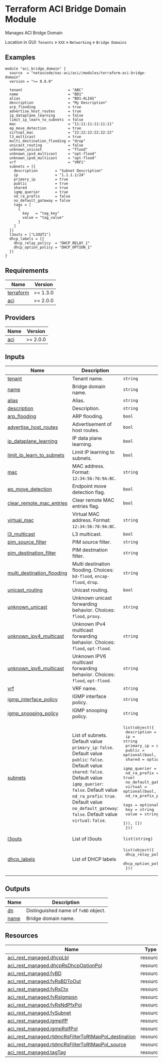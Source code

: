 <!-- BEGIN_TF_DOCS -->
# Terraform ACI Bridge Domain Module

Manages ACI Bridge Domain

Location in GUI:
`Tenants` » `XXX` » `Networking` » `Bridge Domains`

## Examples

```hcl
module "aci_bridge_domain" {
  source  = "netascode/nac-aci/aci//modules/terraform-aci-bridge-domain"
  version = ">= 0.8.0"

  tenant                     = "ABC"
  name                       = "BD1"
  alias                      = "BD1-ALIAS"
  description                = "My Description"
  arp_flooding               = true
  advertise_host_routes      = true
  ip_dataplane_learning      = false
  limit_ip_learn_to_subnets  = false
  mac                        = "11:11:11:11:11:11"
  ep_move_detection          = true
  virtual_mac                = "22:22:22:22:22:22"
  l3_multicast               = true
  multi_destination_flooding = "drop"
  unicast_routing            = false
  unknown_unicast            = "flood"
  unknown_ipv4_multicast     = "opt-flood"
  unknown_ipv6_multicast     = "opt-flood"
  vrf                        = "VRF1"
  subnets = [{
    description        = "Subnet Description"
    ip                 = "1.1.1.1/24"
    primary_ip         = true
    public             = true
    shared             = true
    igmp_querier       = true
    nd_ra_prefix       = false
    no_default_gateway = false
    tags = [
      {
        key   = "tag_key"
        value = "tag_value"
      }
    ]
  }]
  l3outs = ["L3OUT1"]
  dhcp_labels = [{
    dhcp_relay_policy  = "DHCP_RELAY_1"
    dhcp_option_policy = "DHCP_OPTION_1"
  }]
}
```

## Requirements

| Name | Version |
|------|---------|
| <a name="requirement_terraform"></a> [terraform](#requirement\_terraform) | >= 1.3.0 |
| <a name="requirement_aci"></a> [aci](#requirement\_aci) | >= 2.0.0 |

## Providers

| Name | Version |
|------|---------|
| <a name="provider_aci"></a> [aci](#provider\_aci) | >= 2.0.0 |

## Inputs

| Name | Description | Type | Default | Required |
|------|-------------|------|---------|:--------:|
| <a name="input_tenant"></a> [tenant](#input\_tenant) | Tenant name. | `string` | n/a | yes |
| <a name="input_name"></a> [name](#input\_name) | Bridge domain name. | `string` | n/a | yes |
| <a name="input_alias"></a> [alias](#input\_alias) | Alias. | `string` | `""` | no |
| <a name="input_description"></a> [description](#input\_description) | Description. | `string` | `""` | no |
| <a name="input_arp_flooding"></a> [arp\_flooding](#input\_arp\_flooding) | ARP flooding. | `bool` | `false` | no |
| <a name="input_advertise_host_routes"></a> [advertise\_host\_routes](#input\_advertise\_host\_routes) | Advertisement of host routes. | `bool` | `false` | no |
| <a name="input_ip_dataplane_learning"></a> [ip\_dataplane\_learning](#input\_ip\_dataplane\_learning) | IP data plane learning. | `bool` | `true` | no |
| <a name="input_limit_ip_learn_to_subnets"></a> [limit\_ip\_learn\_to\_subnets](#input\_limit\_ip\_learn\_to\_subnets) | Limit IP learning to subnets. | `bool` | `true` | no |
| <a name="input_mac"></a> [mac](#input\_mac) | MAC address. Format: `12:34:56:78:9A:BC`. | `string` | `"00:22:BD:F8:19:FF"` | no |
| <a name="input_ep_move_detection"></a> [ep\_move\_detection](#input\_ep\_move\_detection) | Endpoint move detection flag. | `bool` | `false` | no |
| <a name="input_clear_remote_mac_entries"></a> [clear\_remote\_mac\_entries](#input\_clear\_remote\_mac\_entries) | Clear remote MAC entries flag. | `bool` | `false` | no |
| <a name="input_virtual_mac"></a> [virtual\_mac](#input\_virtual\_mac) | Virtual MAC address. Format: `12:34:56:78:9A:BC`. | `string` | `"not-applicable"` | no |
| <a name="input_l3_multicast"></a> [l3\_multicast](#input\_l3\_multicast) | L3 multicast. | `bool` | `false` | no |
| <a name="input_pim_source_filter"></a> [pim\_source\_filter](#input\_pim\_source\_filter) | PIM source filter. | `string` | `""` | no |
| <a name="input_pim_destination_filter"></a> [pim\_destination\_filter](#input\_pim\_destination\_filter) | PIM destination filter. | `string` | `""` | no |
| <a name="input_multi_destination_flooding"></a> [multi\_destination\_flooding](#input\_multi\_destination\_flooding) | Multi destination flooding. Choices: `bd-flood`, `encap-flood`, `drop`. | `string` | `"bd-flood"` | no |
| <a name="input_unicast_routing"></a> [unicast\_routing](#input\_unicast\_routing) | Unicast routing. | `bool` | `true` | no |
| <a name="input_unknown_unicast"></a> [unknown\_unicast](#input\_unknown\_unicast) | Unknown unicast forwarding behavior. Choices: `flood`, `proxy`. | `string` | `"proxy"` | no |
| <a name="input_unknown_ipv4_multicast"></a> [unknown\_ipv4\_multicast](#input\_unknown\_ipv4\_multicast) | Unknown IPv4 multicast forwarding behavior. Choices: `flood`, `opt-flood`. | `string` | `"flood"` | no |
| <a name="input_unknown_ipv6_multicast"></a> [unknown\_ipv6\_multicast](#input\_unknown\_ipv6\_multicast) | Unknown IPV6 multicast forwarding behavior. Choices: `flood`, `opt-flood`. | `string` | `"flood"` | no |
| <a name="input_vrf"></a> [vrf](#input\_vrf) | VRF name. | `string` | n/a | yes |
| <a name="input_igmp_interface_policy"></a> [igmp\_interface\_policy](#input\_igmp\_interface\_policy) | IGMP interface policy. | `string` | `""` | no |
| <a name="input_igmp_snooping_policy"></a> [igmp\_snooping\_policy](#input\_igmp\_snooping\_policy) | IGMP snooping policy. | `string` | `""` | no |
| <a name="input_subnets"></a> [subnets](#input\_subnets) | List of subnets. Default value `primary_ip`: `false`. Default value `public`: `false`. Default value `shared`: `false`. Default value `igmp_querier`: `false`. Default value `nd_ra_prefix`: `true`. Default value `no_default_gateway`: `false`. Default value `virtual`: `false`. | <pre>list(object({<br>    description         = optional(string, "")<br>    ip                  = string<br>    primary_ip          = optional(bool, false)<br>    public              = optional(bool, false)<br>    shared              = optional(bool, false)<br>    igmp_querier        = optional(bool, false)<br>    nd_ra_prefix        = optional(bool, true)<br>    no_default_gateway  = optional(bool, false)<br>    virtual             = optional(bool, false)<br>    nd_ra_prefix_policy = optional(string, "")<br>    tags = optional(list(object({<br>      key   = string<br>      value = string<br>    })), [])<br>  }))</pre> | `[]` | no |
| <a name="input_l3outs"></a> [l3outs](#input\_l3outs) | List of l3outs | `list(string)` | `[]` | no |
| <a name="input_dhcp_labels"></a> [dhcp\_labels](#input\_dhcp\_labels) | List of DHCP labels | <pre>list(object({<br>    dhcp_relay_policy  = string<br>    dhcp_option_policy = optional(string)<br>  }))</pre> | `[]` | no |

## Outputs

| Name | Description |
|------|-------------|
| <a name="output_dn"></a> [dn](#output\_dn) | Distinguished name of `fvBD` object. |
| <a name="output_name"></a> [name](#output\_name) | Bridge domain name. |

## Resources

| Name | Type |
|------|------|
| [aci_rest_managed.dhcpLbl](https://registry.terraform.io/providers/CiscoDevNet/aci/latest/docs/resources/rest_managed) | resource |
| [aci_rest_managed.dhcpRsDhcpOptionPol](https://registry.terraform.io/providers/CiscoDevNet/aci/latest/docs/resources/rest_managed) | resource |
| [aci_rest_managed.fvBD](https://registry.terraform.io/providers/CiscoDevNet/aci/latest/docs/resources/rest_managed) | resource |
| [aci_rest_managed.fvRsBDToOut](https://registry.terraform.io/providers/CiscoDevNet/aci/latest/docs/resources/rest_managed) | resource |
| [aci_rest_managed.fvRsCtx](https://registry.terraform.io/providers/CiscoDevNet/aci/latest/docs/resources/rest_managed) | resource |
| [aci_rest_managed.fvRsIgmpsn](https://registry.terraform.io/providers/CiscoDevNet/aci/latest/docs/resources/rest_managed) | resource |
| [aci_rest_managed.fvRsNdPfxPol](https://registry.terraform.io/providers/CiscoDevNet/aci/latest/docs/resources/rest_managed) | resource |
| [aci_rest_managed.fvSubnet](https://registry.terraform.io/providers/CiscoDevNet/aci/latest/docs/resources/rest_managed) | resource |
| [aci_rest_managed.igmpIfP](https://registry.terraform.io/providers/CiscoDevNet/aci/latest/docs/resources/rest_managed) | resource |
| [aci_rest_managed.igmpRsIfPol](https://registry.terraform.io/providers/CiscoDevNet/aci/latest/docs/resources/rest_managed) | resource |
| [aci_rest_managed.rtdmcRsFilterToRtMapPol_destination](https://registry.terraform.io/providers/CiscoDevNet/aci/latest/docs/resources/rest_managed) | resource |
| [aci_rest_managed.rtdmcRsFilterToRtMapPol_source](https://registry.terraform.io/providers/CiscoDevNet/aci/latest/docs/resources/rest_managed) | resource |
| [aci_rest_managed.tagTag](https://registry.terraform.io/providers/CiscoDevNet/aci/latest/docs/resources/rest_managed) | resource |
<!-- END_TF_DOCS -->